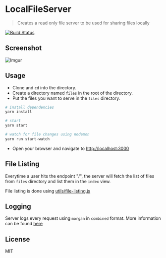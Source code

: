 # LocalFileServer
> Creates a read only file server to be used for sharing files locally

[![Build Status](https://travis-ci.org/ShawonAshraf/LocalFileServer.svg?branch=master)](https://travis-ci.org/ShawonAshraf/LocalFileServer)

## Screenshot

![Imgur](https://imgur.com/Jd8WePP)

## Usage

- Clone and `cd` into the directory.
- Create a directory named `files` in the root of the directory.
- Put the files you want to serve in the `files` directory.

```bash
# install dependencies
yarn install

# start
yarn start

# watch for file changes using nodemon
yarn run start-watch
```
- Open your browser and navigate to [http://localhost:3000](http://localhost:3000)


## File Listing
Everytime a user hits the endpoint "/", the server will fetch the list of files from `files` directory and list them in the `index` view.

File listing is done using [utils/file-listing.js](utils/file-listing.js)

## Logging
Server logs every request using `morgan` in `combined` format. More information can be found [here](https://github.com/expressjs/morgan#combined)

## License
MIT

